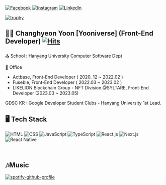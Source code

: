 [![Facebook](https://img.shields.io/badge/-Facebook-1877f2?style=round-square&logo=facebook&logoColor=white&link=https://www.facebook.com/profile.php?id=100049705026429)](https://www.facebook.com/profile.php?id=100049705026429)
[![Instagram](https://img.shields.io/badge/-Instagram-e4405f?style=round-square&logo=instagram&logoColor=white&link=https://www.instagram.com/yooniverse.dev)](https://www.instagram.com/yooniverse.dev)
[![LinkedIn](https://img.shields.io/badge/-LinkedIn-0077b5?style=round-square&logo=linkedin&logoColor=white&link=https://www.linkedin.com/in/changhyeon-yoon-4018b71ba)](https://www.linkedin.com/in/changhyeon-yoon-4018b71ba)

[![trophy](https://github-profile-trophy.vercel.app/?username=ChanghyeonYoon&column=4&no-frame=true)](https://github.com/ryo-ma/github-profile-trophy)

## 👋🏻 Changhyeon Yoon [Yooniverse] (Front-End Developer) [![Hits](https://hits.seeyoufarm.com/api/count/incr/badge.svg?url=https%3A%2F%2Fgithub.com%2FChanghyeonYoon&count_bg=%2379C83D&title_bg=%23555555&icon=&icon_color=%23E7E7E7&title=hits&edge_flat=false)](https://hits.seeyoufarm.com)
⛪ School️ : Hanyang University Computer Software Dept

🏢 Office 
- Actbase, Front-End Developer ( 2020. 12 ~ 2022.02 ) 
- Fuseble, Front-End Developer ( 2022.03 ~ 2023.02 )
- LIKELION Blockchain Group - NFT Division @SYLTARE, Front-End Developer (2023.03 ~ 2023.05)


GDSC KR : Google Developer Student Clubs - Hanyang University 1st Lead.


## 🖥  Tech Stack
![HTML](https://img.shields.io/badge/-HTML-brightgreen)
![CSS](https://img.shields.io/badge/-CSS-yellowgreen)
![JavaScript](https://img.shields.io/badge/-JavaScript-orange)
![TypeScript](https://img.shields.io/badge/-TypeScript-red)
![React.js](https://img.shields.io/badge/-React.js-lightgrey)
![Next.js](https://img.shields.io/badge/-Next.js-yellow)
![React Native](https://img.shields.io/badge/-React%20Native-blue)

<br/> 

## 🎶Music
[![spotify-github-profile](https://spotify-github-profile.vercel.app/api/view?uid=aim2x9i3fsieeq7rffboost6l&cover_image=true&theme=default&show_offline=false&background_color=121212&interchange=false)](https://github.com/kittinan/spotify-github-profile)

<!--
**ChanghyeonYoon/ChanghyeonYoon** is a ✨ _special_ ✨ repository because its `README.md` (this file) appears on your GitHub profile.

Here are some ideas to get you started:

- 🔭 I’m currently working on ...
- 🌱 I’m currently learning ...
- 👯 I’m looking to collaborate on ...
- 🤔 I’m looking for help with ...
- 💬 Ask me about ...
- 📫 How to reach me: ...
- 😄 Pronouns: ...
- ⚡ Fun fact: ...
-->
